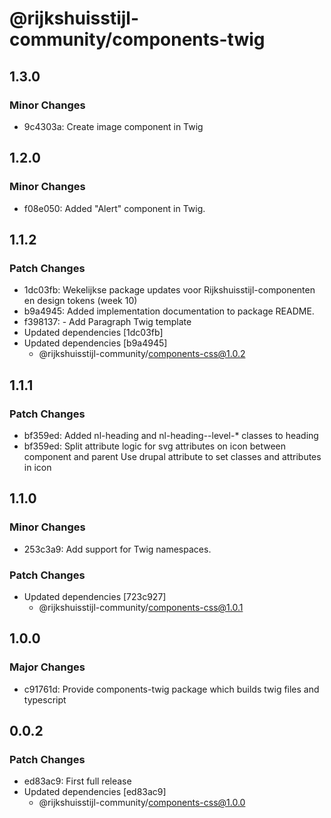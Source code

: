 # @rijkshuisstijl-community/components-twig

## 1.3.0

### Minor Changes

- 9c4303a: Create image component in Twig

## 1.2.0

### Minor Changes

- f08e050: Added "Alert" component in Twig.

## 1.1.2

### Patch Changes

- 1dc03fb: Wekelijkse package updates voor Rijkshuisstijl-componenten en design tokens (week 10)
- b9a4945: Added implementation documentation to package README.
- f398137: - Add Paragraph Twig template
- Updated dependencies [1dc03fb]
- Updated dependencies [b9a4945]
  - @rijkshuisstijl-community/components-css@1.0.2

## 1.1.1

### Patch Changes

- bf359ed: Added nl-heading and nl-heading--level-\* classes to heading
- bf359ed: Split attribute logic for svg attributes on icon between component and parent
  Use drupal attribute to set classes and attributes in icon

## 1.1.0

### Minor Changes

- 253c3a9: Add support for Twig namespaces.

### Patch Changes

- Updated dependencies [723c927]
  - @rijkshuisstijl-community/components-css@1.0.1

## 1.0.0

### Major Changes

- c91761d: Provide components-twig package which builds twig files and typescript

## 0.0.2

### Patch Changes

- ed83ac9: First full release
- Updated dependencies [ed83ac9]
  - @rijkshuisstijl-community/components-css@1.0.0
